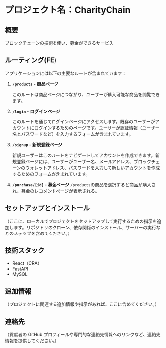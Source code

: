 # プロジェクト名：CharityChain

## 概要

ブロックチェーンの技術を使い、募金ができるサービス

## ルーティング(FE)

アプリケーションには以下の主要なルートが含まれています：

1. **`/products` - 商品ページ**

   このルートは商品ページにつながり、ユーザーが購入可能な商品を閲覧できます。

2. **`/login` - ログインページ**

   このルートを通じてログインページにアクセスします。既存のユーザーがアカウントにログインするためのページです。ユーザーが認証情報（ユーザー名とパスワードなど）を入力するフォームが含まれています。

3. **`/signup` - 新規登録ページ**

   新規ユーザーはこのルートをナビゲートしてアカウントを作成できます。新規登録ページには、ユーザーがユーザー名、メールアドレス、ブロックチェーンのウォレットアドレス、パスワードを入力して新しいアカウントを作成するためのフォームが含まれています。

4. **`/purchase/[id]` - 募金ページ**
   `/products`の商品を選択すると商品が購入され、募金のレコメンドページが表示される。

## セットアップとインストール

（ここに、ローカルでプロジェクトをセットアップして実行するための指示を追加します。リポジトリのクローン、依存関係のインストール、サーバーの実行などのステップを含めてください。）

## 技術スタック

- React（CRA）
- FastAPI
- MySQL
  
## 追加情報

（プロジェクトに関連する追加情報や指示があれば、ここに含めてください。）

## 連絡先

（貢献者の GitHub プロフィールや専門的な連絡先情報へのリンクなど、連絡先情報を提供してください。）
